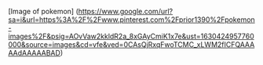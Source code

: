 [Image of pokemon] (https://www.google.com/url?sa=i&url=https%3A%2F%2Fwww.pinterest.com%2Fprior1390%2Fpokemon-images%2F&psig=AOvVaw2kkldR2a_8xGAyCmiK1x7e&ust=1630424957760000&source=images&cd=vfe&ved=0CAsQjRxqFwoTCMC_xLWM2fICFQAAAAAdAAAAABAD)
